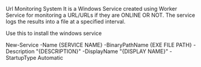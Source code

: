 Url Monitoring System
It is a Windows Service created using Worker Service for monitoring a URL/URLs if they are ONLINE OR NOT. The service logs the results into a file at a specified interval.

Use this to install the windows service

New-Service -Name {SERVICE NAME} -BinaryPathName {EXE FILE PATH} -Description "{DESCRIPTION}" -DisplayName "{DISPLAY NAME}" -StartupType Automatic
